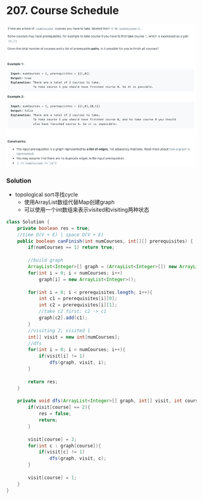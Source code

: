 # 207. Course Schedule

![207%20Course%20Schedule%202d44e0ff40004bd1be19127df0ba7995/Untitled.png](207%20Course%20Schedule%202d44e0ff40004bd1be19127df0ba7995/Untitled.png)

### Solution

- topological sort寻找cycle
    - 使用ArrayList数组代替Map创建graph
    - 可以使用一个int数组来表示visited和visiting两种状态

```java
class Solution {
    private boolean res = true;
    //time O(V + E) | space O(V + E)
    public boolean canFinish(int numCourses, int[][] prerequisites) {
        if(numCourses == 1) return true;
        
        //build graph
        ArrayList<Integer>[] graph = (ArrayList<Integer>[]) new ArrayList[numCourses];
        for(int i = 0; i < numCourses; i++)
            graph[i] = new ArrayList<Integer>();

        for(int i = 0; i < prerequisites.length; i++){
            int c1 = prerequisites[i][0];
            int c2 = prerequisites[i][1];
            //take c2 first; c2 -> c1
            graph[c2].add(c1);
        }
        //visiting 2; visited 1
        int[] visit = new int[numCourses];
        //dfs
        for(int i = 0; i < numCourses; i++){
            if(visit[i] != 1)
                dfs(graph, visit, i);
        }

        return res;
    }

    private void dfs(ArrayList<Integer>[] graph, int[] visit, int course){
        if(visit[course] == 2){
            res = false;
            return;
        }

        visit[course] = 2;
        for(int c : graph[course]){
            if(visit[c] != 1)
                dfs(graph, visit, c);
        }

        visit[course] = 1;
    }
}
```
